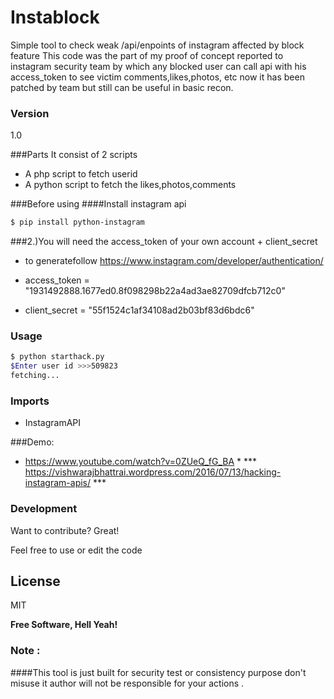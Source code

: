 # Instablock
Simple tool to check weak /api/enpoints of instagram affected by block feature
This code was the part of my proof of concept reported to instagram security team by which any blocked user can call api with his access_token to see victim comments,likes,photos, etc now it has been patched by team but still can be useful in basic recon.


### Version
1.0

###Parts 
It consist of 2 scripts
* A php script to fetch userid 
* A python script to fetch the likes,photos,comments

###Before using 
####Install instagram api 
```sh
$ pip install python-instagram
```
###2.)You will need the access_token of your own account + client_secret 
* to generatefollow https://www.instagram.com/developer/authentication/

* access_token = "1931492888.1677ed0.8f098298b22a4ad3ae82709dfcb712c0"
* client_secret = "55f1524c1af34108ad2b03bf83d6bdc6"

### Usage

```sh
$ python starthack.py
$Enter user id >>>509823
fetching...

```

### Imports

* InstagramAPI


###Demo:
* https://www.youtube.com/watch?v=0ZUeQ_fG_BA *
*** https://vishwarajbhattrai.wordpress.com/2016/07/13/hacking-instagram-apis/ ***


### Development

Want to contribute? Great!

Feel free to use or edit the code



License
----

MIT


**Free Software, Hell Yeah!**



### Note :
####This tool is just built for security test or consistency purpose don't misuse it author  will not be responsible for your actions .
  
